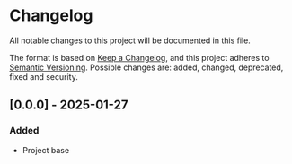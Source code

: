 # Changelog

All notable changes to this project will be documented in this file.

The format is based on [Keep a Changelog](https://keepachangelog.com/en/1.1.0/),
and this project adheres to [Semantic Versioning](https://semver.org/spec/v2.0.0.html).
Possible changes are: added, changed, deprecated, fixed and security.

## [0.0.0] - 2025-01-27

### Added

- Project base